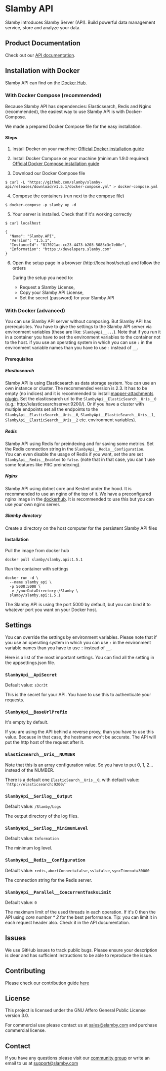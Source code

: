 # Slamby API

Slamby introduces Slamby Server (API). Build powerful data management service, store and analyze your data.

## Product Documentation

Check out our [API documentation](https://developers.slamby.com/docs/API).

## Installation with Docker

Slamby API can find on the [Docker Hub](https://hub.docker.com/r/slamby/slamby.api).

### With Docker Compose (recommended)
Because Slamby API has dependencies: Elasticsearch, Redis and Nginx (recommended), the easiest way to use Slamby API is with Docker-Compose.

We made a prepared Docker Compose file for the easy installation.

#### Steps

1. Install Docker on your machine: [Official Docker installation guide](https://docs.docker.com/engine/installation)

2. Install Docker Compose on your machine (minimum 1.9.0 required): [Official Docker Compose installation guide](https://docs.docker.com/compose/install)

3. Download our Docker Compose file
  ```
  $ curl -L "https://github.com/slamby/slamby-api/releases/download/v1.5.1/docker-compose.yml" > docker-compose.yml
  ``` 

4. Compose the containers (run next to the compose file)
  ```
  $ docker-compose -p slamby up -d
  ```

5. Your server is installed. Check that if it's working correctly
  ```
  $ curl localhost

  {
    "Name": "Slamby.API",
    "Version": "1.5.1",
    "InstanceId": "817021ac-cc23-4473-b203-5083c3e7e00e",
    "Information": "https://developers.slamby.com"
  }

  ```

6. Open the setup page in a browser (http://localhost/setup) and follow the orders
    
    During the setup you need to:
    - Request a Slamby License,
    - Copy your Slamby API License,
    - Set the secret (password) for your Slamby API

### With Docker (advanced)

You can use Slamby API server without composing. But Slamby API has prerequisites.
You have to give the settings to the Slamby API server via environment variables (these are like: `SlambyApi__...`). Note that if you run it in a container you have to set the environment variables to the container not to the host.
if you use an operating system in which you can use `:` in the environment variable names than you have to use `:` instead of `__`.


#### Prerequisites

##### Elasticsearch

Slamby API is using Elasticsearch as data storage system. You can use an own instance or cluster. The recommended version is 2.3. It has to be empty (no indices) and it is recommended to install [mapper-attachments plugin](https://github.com/elastic/elasticsearch-mapper-attachments).
Set the elasticsearch url to the `SlambyApi__ElasticSearch__Uris__0` (e.g.: http://elasticsearchserver:9200/).
Or if you have a cluster with multiple endpoints set all the endpoints to the `SlambyApi__ElasticSearch__Uris__0`, `SlambyApi__ElasticSearch__Uris__1`, `SlambyApi__ElasticSearch__Uris__2` etc. environment variables).

##### Redis

Slamby API using Redis for preindexing and for saving some metrics. Set the Redis connection string in the `SlambyApi__Redis__Configuration`.  
You can even disable the usage of Redis if you want, set the are set `SlambyApi__Redis__Enabled` to `false`. (note that in that case, you can't use some features like PRC preindexing).

##### Nginx

Slamby API using dotnet core and Kestrel under the hood. It is recommended to use an nginx of the top of it. We have a preconfigured nginx image in the [dockerhub](https://hub.docker.com/r/slamby/nginx). It is recommended to use this but you can use your own nginx server. 

##### Slamby directory

Create a directory on the host computer for the persistent Slamby API files

#### Installation

Pull the image from docker hub
```
docker pull slamby/slamby.api:1.5.1
```

Run the container with settings
```
docker run -d \
  --name slamby_api \
  -p 5000:5000 \
  -v /yourDataDirectory:/Slamby \
  slamby/slamby.api:1.5.1
```

The Slamby API is using the port 5000 by default, but you can bind it to whatever port you want on your Docker host. 

## Settings

You can override the settings by environment variables.
Please note that if you use an operating system in which you can use `:` in the environment variable names than you have to use `:` instead of `__`.

Here is a list of the most important settings. You can find all the setting in the appsettings.json file.

### `SlambyApi__ApiSecret`

Default value: `s3cr3t` 

This is the secret for your API. You have to use this to authenticate your requests.

### `SlambyApi__BaseUrlPrefix`

It's empty by default. 

If you are using the API behind a reverse proxy, than you have to use this value. Because in that case, the hostname won't be accurate. 
The API will put the http host of the request after it. 

### `ElasticSearch__Uris__NUMBER`

Note that this is an array configuration value. So you have to put 0, 1, 2... instead of the NUMBER. 

There is a default one `ElasticSearch__Uris__0`, with default value: `'http://elasticsearch:9200/'`

### `SlambyApi__Serilog__Output`

Default value: `/Slamby/Logs` 

The output directory of the log files.

### `SlambyApi__Serilog__MinimumLevel`

Default value: `Information` 

The minimum log level.

### `SlambyApi__Redis__Configuration`

Default value: `redis,abortConnect=false,ssl=false,syncTimeout=30000`

The connection string for the Redis server.

### `SlambyApi__Parallel__ConcurrentTasksLimit`

Default value: `0`

The maximum limit of the used threads in each operation. If it's 0 then the API using _core number * 2_ for the best performance.
Tip: you can limit it in each request header also. Check it in the API documentation. 


## Issues

We use GitHub issues to track public bugs. Please ensure your description is clear and has sufficient instructions to be able to reproduce the issue.

## Contributing

Please check our contribution guide [here](https://github.com/slamby/slamby-api/blob/master/CONTRIBUTING.md)

## License

This project is licensed under the GNU Affero General Public License version 3.0.

For commercial use please contact us at sales@slamby.com and purchase commercial license.

## Contact

If you have any questions please visit our [community group](https://groups.google.com/forum/#!forum/slamby) or write an email to us at [support@slamby.com](mailto:support@slamby.com)
